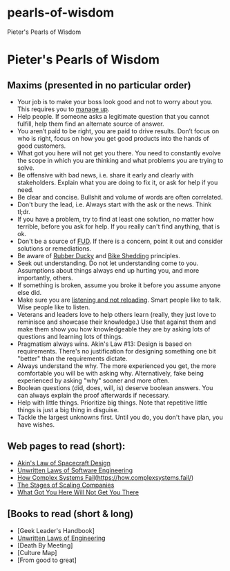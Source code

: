 # pearls-of-wisdom
Pieter's Pearls of Wisdom

# Pieter's Pearls of Wisdom
## Maxims (presented in no particular order)
-	Your job is to make your boss look good and not to worry about you. This requires you to [manage up](https://hbr.org/2015/01/what-everyone-should-know-about-managing-up).
-	Help people. If someone asks a legitimate question that you cannot fulfill, help them find an alternate source of answer.
-	You aren’t paid to be right, you are paid to drive results. Don’t focus on who is right, focus on how you get good products into the hands of good customers.
-	What got you here will not get you there. You need to constantly evolve the scope in which you are thinking and what problems you are trying to solve.
-	Be offensive with bad news, i.e. share it early and clearly with stakeholders. Explain what you are doing to fix it, or ask for help if you need.
-	Be clear and concise. Bullshit and volume of words are often correlated.
-	Don't bury the lead, i.e. Always start with the ask or the news. Think tl;dr.
-	If you have a problem, try to find at least one solution, no matter how terrible, before you ask for help. If you really can't find anything, that is ok.
-	Don't be a source of [FUD](https://www.urbandictionary.com/define.php?term=Fud). If there is a concern, point it out and consider solutions or remediations.
-	Be aware of [Rubber Ducky](https://en.wikipedia.org/wiki/Rubber_duck_debugging) and [Bike Shedding](https://en.wikipedia.org/wiki/Law_of_triviality) principles.
-	Seek out understanding. Do not let understanding come to you. Assumptions about things always end up hurting you, and more importantly, others. 
-	If something is broken, assume you broke it before you assume anyone else did.  
-	Make sure you are [listening and not reloading](https://www.huffpost.com/entry/self-help-personality-are_b_650627). Smart people like to talk. Wise people like to listen. 
-	Veterans and leaders love to help others learn (really, they just love to reminisce and showcase their knowledge.) Use that against them and make them show you how knowledgeable they are by asking lots of questions and learning lots of things. 
-	Pragmatism always wins. Akin's Law #13:  Design is based on requirements. There's no justification for designing something one bit "better" than the requirements dictate. 
-	Always understand the why. The more experienced you get, the more comfortable you will be with asking why. Alternatively, fake being experienced by asking "why" sooner and more often. 
-	Boolean questions (did, does, will, is) deserve boolean answers. You can always explain the proof afterwards if necessary. 
-	Help with little things. Prioritize big things. Note that repetitive little things is just a big thing in disguise.
-	Tackle the largest unknowns first. Until you do, you don't have plan, you have wishes.
## Web pages to read (short):
- [Akin's Law of Spacecraft Design](https://spacecraft.ssl.umd.edu/akins_laws.html)
- [Unwritten Laws of Software Engineering](https://www.evansopticalengineering.com/page00/sysenlaw.htm)
- [How Complex Systems Fail]()(https://how.complexsystems.fail/)
- [The Stages of Scaling Companies](https://caseyaccidental.com/scaling-up)
- [What Got You Here Will Not Get You There](https://jamesclear.com/book-summaries/what-got-you-here-wont-get-you-there)
## [Books to read (short & long)
- [Geek Leader's Handbook]
- [Unwritten Laws of Engineering](https://www.amazon.com/Unwritten-Laws-Engineering-Revised-Updated/dp/0791801624/ref=sr_1_1?s=books&ie=UTF8&qid=1468436972&sr=1-1&keywords=unwritten+laws+of+engineering)
- [Death By Meeting]
- [Culture Map]
- [From good to great]
